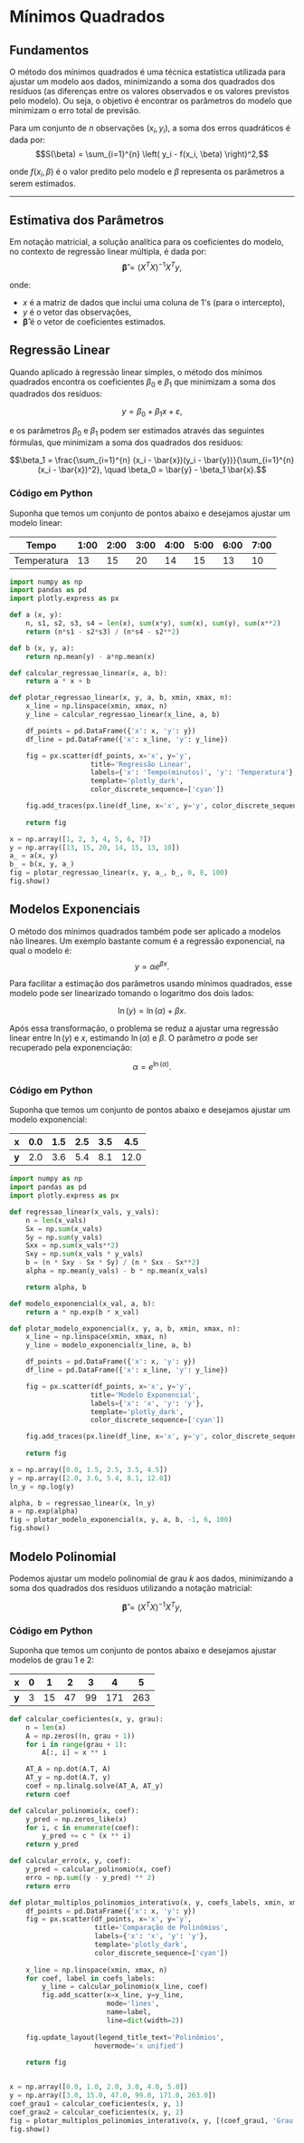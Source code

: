 # Mínimos Quadrados
## Fundamentos

O método dos mínimos quadrados é uma técnica estatística utilizada  para ajustar um modelo aos dados, minimizando a soma dos quadrados dos resíduos (as diferenças entre os valores observados e os valores previstos pelo modelo). Ou seja, o objetivo é encontrar os parâmetros do modelo que minimizam o erro total de previsão.

Para um conjunto de $n$ observações $(x_i, y_i)$, a soma dos erros quadráticos é dada por:
$$S(\beta) = \sum_{i=1}^{n} \left( y_i - f(x_i, \beta) \right)^2,$$

onde $f(x_i, \beta)$ é o valor predito pelo modelo e $\beta$ representa os parâmetros a serem estimados.

---

## Estimativa dos Parâmetros
Em notação matricial, a solução analítica para os coeficientes do modelo, no contexto de regressão linear múltipla, é dada por:
$$\boldsymbol{\hat{\beta}} = (X^TX)^{-1}X^Ty,$$

onde:
- $x$ é a matriz de dados que inclui uma coluna de 1's (para o intercepto),
- $y$ é o vetor das observações,
- $\boldsymbol{\hat{\beta}}$ é o vetor de coeficientes estimados.

## Regressão Linear

Quando aplicado à regressão linear simples, o método dos mínimos quadrados encontra os coeficientes $\beta_0$ e $\beta_1$ que minimizam a soma dos quadrados dos resíduos:

$$y = \beta_0 + \beta_1 x + \varepsilon,$$

e os parâmetros $\beta_0$ e $\beta_1$ podem ser estimados através das seguintes fórmulas, que minimizam a soma dos quadrados dos resíduos:

$$\beta_1 = \frac{\sum_{i=1}^{n} (x_i - \bar{x})(y_i - \bar{y})}{\sum_{i=1}^{n} (x_i - \bar{x})^2}, \quad \beta_0 = \bar{y} - \beta_1 \bar{x}.$$

### Código em Python
Suponha que temos um conjunto de pontos abaixo e desejamos ajustar um modelo linear:

| Tempo | 1:00 | 2:00 | 3:00 | 4:00 | 5:00 | 6:00| 7:00 |
|--------|------|------|------|------|------|------|------|
| Temperatura | 13 | 15 | 20 | 14 | 15 | 13 | 10 |


~~~python
import numpy as np
import pandas as pd
import plotly.express as px

def a (x, y):
    n, s1, s2, s3, s4 = len(x), sum(x*y), sum(x), sum(y), sum(x**2)
    return (n*s1 - s2*s3) / (n*s4 - s2**2)

def b (x, y, a):
    return np.mean(y) - a*np.mean(x)

def calcular_regressao_linear(x, a, b):
    return a * x + b

def plotar_regressao_linear(x, y, a, b, xmin, xmax, n):
    x_line = np.linspace(xmin, xmax, n)
    y_line = calcular_regressao_linear(x_line, a, b)

    df_points = pd.DataFrame({'x': x, 'y': y})
    df_line = pd.DataFrame({'x': x_line, 'y': y_line})

    fig = px.scatter(df_points, x='x', y='y',
                    title='Regressão Linear',
                    labels={'x': 'Tempo(minutos)', 'y': 'Temperatura'},
                    template='plotly_dark',
                    color_discrete_sequence=['cyan'])

    fig.add_traces(px.line(df_line, x='x', y='y', color_discrete_sequence=['yellow']).data)
    
    return fig 

x = np.array([1, 2, 3, 4, 5, 6, 7])
y = np.array([13, 15, 20, 14, 15, 13, 10])
a_ = a(x, y)
b_ = b(x, y, a_)
fig = plotar_regressao_linear(x, y, a_, b_, 0, 8, 100)
fig.show()
~~~


## Modelos Exponenciais

O método dos mínimos quadrados também pode ser aplicado a modelos não lineares. Um exemplo bastante comum é a regressão exponencial, na qual o modelo é:
$$y = \alpha e^{\beta x}.$$

Para facilitar a estimação dos parâmetros usando mínimos quadrados, esse modelo pode ser linearizado tomando o logaritmo dos dois lados:

$$\ln(y) = \ln(\alpha) + \beta x.$$

Após essa transformação, o problema se reduz a ajustar uma regressão linear entre $\ln(y)$ e $x$, estimando $\ln(\alpha)$ e $\beta$. O parâmetro $\alpha$ pode ser recuperado pela exponenciação:

$$\alpha = e^{\ln(\alpha)}.$$

### Código em Python
Suponha que temos um conjunto de pontos abaixo e desejamos ajustar um modelo exponencial:

| **x** | 0.0  | 1.5  | 2.5  | 3.5  | 4.5  |
|-------|------|------|------|------|------|
| **y** | 2.0  | 3.6  | 5.4  | 8.1  | 12.0 |

~~~python
import numpy as np
import pandas as pd
import plotly.express as px

def regressao_linear(x_vals, y_vals):
    n = len(x_vals)
    Sx = np.sum(x_vals)
    Sy = np.sum(y_vals)
    Sxx = np.sum(x_vals**2)
    Sxy = np.sum(x_vals * y_vals)
    b = (n * Sxy - Sx * Sy) / (n * Sxx - Sx**2)
    alpha = np.mean(y_vals) - b * np.mean(x_vals)

    return alpha, b

def modelo_exponencial(x_val, a, b):
    return a * np.exp(b * x_val)

def plotar_modelo_exponencial(x, y, a, b, xmin, xmax, n):
    x_line = np.linspace(xmin, xmax, n)
    y_line = modelo_exponencial(x_line, a, b)

    df_points = pd.DataFrame({'x': x, 'y': y})
    df_line = pd.DataFrame({'x': x_line, 'y': y_line})

    fig = px.scatter(df_points, x='x', y='y',
                    title='Modelo Exponencial',
                    labels={'x': 'x', 'y': 'y'},
                    template='plotly_dark',
                    color_discrete_sequence=['cyan'])

    fig.add_traces(px.line(df_line, x='x', y='y', color_discrete_sequence=['yellow']).data)
    
    return fig

x = np.array([0.0, 1.5, 2.5, 3.5, 4.5])
y = np.array([2.0, 3.6, 5.4, 8.1, 12.0])
ln_y = np.log(y)

alpha, b = regressao_linear(x, ln_y)
a = np.exp(alpha)
fig = plotar_modelo_exponencial(x, y, a, b, -1, 6, 100)
fig.show()
~~~

## Modelo Polinomial

Podemos ajustar um modelo polinomial de grau $k$ aos dados, minimizando a soma dos quadrados dos resíduos utilizando a notação matricial:

$$\boldsymbol{\hat{\beta}} = (X^TX)^{-1}X^Ty,$$

### Código em Python
Suponha que temos um conjunto de pontos abaixo e desejamos ajustar modelos de grau 1 e 2:

| **x** | 0 | 1 | 2 | 3 | 4 | 5 | 
|-------|---|---|---|---|---|---|
| **y** | 3 | 15 | 47 | 99 | 171 | 263 |

~~~python
def calcular_coeficientes(x, y, grau):
    n = len(x)
    A = np.zeros((n, grau + 1))
    for i in range(grau + 1):
        A[:, i] = x ** i

    AT_A = np.dot(A.T, A)
    AT_y = np.dot(A.T, y)
    coef = np.linalg.solve(AT_A, AT_y)
    return coef

def calcular_polinomio(x, coef):
    y_pred = np.zeros_like(x)
    for i, c in enumerate(coef):
        y_pred += c * (x ** i)
    return y_pred

def calcular_erro(x, y, coef):
    y_pred = calcular_polinomio(x, coef)
    erro = np.sum((y - y_pred) ** 2)
    return erro

def plotar_multiplos_polinomios_interativo(x, y, coefs_labels, xmin, xmax, n):
    df_points = pd.DataFrame({'x': x, 'y': y})
    fig = px.scatter(df_points, x='x', y='y',
                     title='Comparação de Polinômios',
                     labels={'x': 'x', 'y': 'y'},
                     template='plotly_dark',
                     color_discrete_sequence=['cyan'])
    
    x_line = np.linspace(xmin, xmax, n)
    for coef, label in coefs_labels:
        y_line = calcular_polinomio(x_line, coef)
        fig.add_scatter(x=x_line, y=y_line, 
                        mode='lines', 
                        name=label,
                        line=dict(width=2))
    
    fig.update_layout(legend_title_text='Polinômios',
                     hovermode='x unified')
    
    return fig


x = np.array([0.0, 1.0, 2.0, 3.0, 4.0, 5.0])
y = np.array([3.0, 15.0, 47.0, 99.0, 171.0, 263.0])
coef_grau1 = calcular_coeficientes(x, y, 1)
coef_grau2 = calcular_coeficientes(x, y, 2)
fig = plotar_multiplos_polinomios_interativo(x, y, [(coef_grau1, 'Grau 1'), (coef_grau2, 'Grau 2')], 0, 5, 100)
fig.show()
~~~

